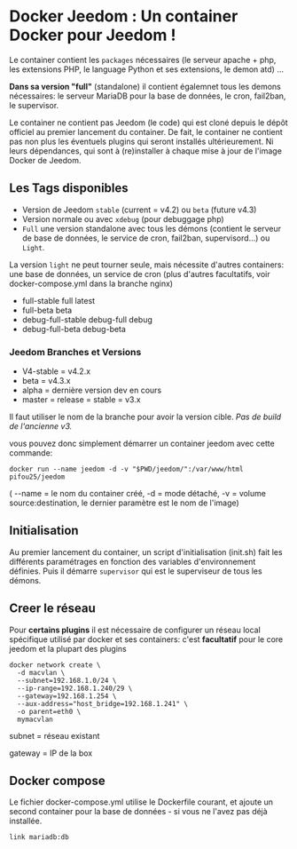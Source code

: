 ﻿# Docker Jeedom : Un container Docker pour Jeedom !

Le container contient les `packages` nécessaires (le serveur apache + php,
 les extensions PHP, le language Python et ses extensions, le demon atd) ...

**Dans sa version "full"** (standalone) il contient égalemnet tous les demons nécessaires:
le serveur MariaDB pour la base de données, le cron, fail2ban, le supervisor.

 Le container ne contient pas Jeedom (le code) qui est cloné depuis le dépôt officiel au premier
 lancement du container. De fait, le container ne contient pas non plus les éventuels plugins qui seront
 installés ultérieurement. Ni leurs dépendances, qui sont à (re)installer à chaque mise à jour
 de l'image Docker de Jeedom.

 ## Les Tags disponibles

* Version de Jeedom `stable` (current = v4.2) ou `beta` (future v4.3)
* Version normale ou avec `xdebug` (pour debuggage php)
* `Full` une version standalone avec tous les démons (contient le serveur de base de données, le service de cron, fail2ban, supervisord...) ou `Light`.

La version `light` ne peut tourner seule, mais nécessite d'autres containers: 
une base de données, un service de cron (plus d'autres
facultatifs, voir docker-compose.yml dans la branche nginx)

* full-stable full latest
* full-beta beta
* debug-full-stable debug-full debug
* debug-full-beta debug-beta

### Jeedom Branches et Versions
* V4-stable = v4.2.x
* beta = v4.3.x
* alpha = dernière version dev en cours 
* master = release = stable = v3.x

Il faut utiliser le nom de la branche pour avoir la version cible. *Pas de build de l'ancienne v3.*

vous pouvez donc simplement démarrer un container jeedom avec cette commande:
```
docker run --name jeedom -d -v "$PWD/jeedom/":/var/www/html pifou25/jeedom
```

( --name = le nom du container créé, -d = mode détaché, -v = volume source:destination, 
le dernier paramètre est le nom de l'image)

## Initialisation
Au premier lancement du container, un script d'initialisation (init.sh) fait les différents
paramétrages en fonction des variables d'environnement définies. Puis il démarre `supervisor`
qui est le superviseur de tous les démons.

## Creer le réseau

Pour **certains plugins** il est nécessaire de configurer un réseau local 
spécifique utilisé par docker et ses containers: c'est **facultatif** pour le core jeedom
et la plupart des plugins
```
docker network create \
  -d macvlan \
  --subnet=192.168.1.0/24 \
  --ip-range=192.168.1.240/29 \
  --gateway=192.168.1.254 \
  --aux-address="host_bridge=192.168.1.241" \
  -o parent=eth0 \
  mymacvlan
```
subnet = réseau existant

gateway = IP de la box

## Docker compose

Le fichier docker-compose.yml utilise le Dockerfile courant, et ajoute un second container pour 
la base de données - si vous ne l'avez pas déjà installée.
```
link mariadb:db
```
